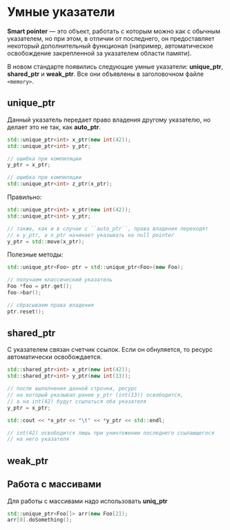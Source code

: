 # Умные указатели

**Smart pointer** — это объект, работать с которым можно как с обычным указателем, но при этом, в отличии от последнего, он предоставляет некоторый дополнительный функционал (например, автоматическое освобождение закрепленной за указателем области памяти).

В новом стандарте появились следующие умные указатели: **unique_ptr**, **shared_ptr** и **weak_ptr**. Все они объявлены в заголовочном файле `<memory>`.

## unique_ptr

Данный указатель передает право владения другому указателю, но делает это не так, как **auto_ptr**.

```cpp
std::unique_ptr<int> x_ptr(new int(42));
std::unique_ptr<int> y_ptr;

// ошибка при компиляции
y_ptr = x_ptr;

// ошибка при компиляции
std::unique_ptr<int> z_ptr(x_ptr);
```

Правильно:

```cpp
std::unique_ptr<int> x_ptr(new int(42));
std::unique_ptr<int> y_ptr;

// также, как и в случае с ``auto_ptr``, права владения переходят
// к y_ptr, а x_ptr начинает указывать на null pointer
y_ptr = std::move(x_ptr);
```

Полезные методы:

```cpp
std::unique_ptr<Foo> ptr = std::unique_ptr<Foo>(new Foo);

// получаем классический указатель
Foo *foo = ptr.get();
foo->bar();

// сбрасываем права владения
ptr.reset();
```

## shared_ptr

С указателем связан счетчик ссылок. Если он обнуляется, то ресурс автоматически освобождается.

```cpp
std::shared_ptr<int> x_ptr(new int(42));
std::shared_ptr<int> y_ptr(new int(13));

// после выполнения данной строчки, ресурс
// на который указывал ранее y_ptr (int(13)) освободится,
// а на int(42) будут ссылаться оба указателя
y_ptr = x_ptr;

std::cout << *x_ptr << "\t" << *y_ptr << std::endl;

// int(42) освободится лишь при уничтожении последнего ссылающегося
// на него указателя
```

## weak_ptr

## Работа с массивами

Для работы с массивами надо использовать **uniq_ptr**

```cpp
std::unique_ptr<Foo[]> arr(new Foo[2]);
arr[0].doSomething();
```


